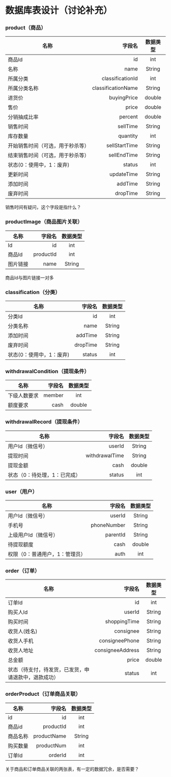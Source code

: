 # 数据库表设计（讨论补充）

### product（商品）
| 名称        | 字段名   |  数据类型  |
| --------   | -----:  | :----:  |
| 商品Id     | id |   int     |
| 名称        |   name   |   String   |
| 所属分类        |    classificationId    |  int  |
| 所属分类名称        |    classificationName    |  String  |
| 进货价        |   buyingPrice   |   double   |
| 售价        |    price    |  double  |
| 分销抽成比率        |    percent    |  double  |
| 销售时间        |    sellTime    |  String  |
| 库存数量        |    quantity    |  int  |
| 开始销售时间（可选，用于秒杀等）        |    sellStartTime    |  String  |
| 结束销售时间（可选，用于秒杀等）        |    sellEndTime    |  String  |
| 状态(0：使用中，1：废弃)      |    status    |  int  |
| 更新时间        |    updateTime    |  String  |
| 添加时间        |    addTime    |  String  |
| 废弃时间        |    dropTime    |  String  |

销售时间有疑问，这个字段是指什么？

### productImage（商品图片关联）
| 名称        | 字段名   |  数据类型  |
| --------   | -----:  | :----:  |
| Id     | id |   int     |
| 商品Id     | productId |   int     |
| 图片链接        |   name   |   String   |
商品Id与图片链接一对多

### classification（分类）
| 名称        | 字段名   |  数据类型  |
| --------   | -----:  | :----:  |
| 分类Id     | id |   int     |
| 分类名称        |   name   |   String   |
| 添加时间     | addTime |   String     |
| 废弃时间     | dropTime |   String     |
| 状态(0：使用中，1：废弃)        |   status   |   int   |


### withdrawalCondition（提现条件）
| 名称        | 字段名   |  数据类型  |
| --------   | -----:  | :----:  |
| 下级人数要求     | member |   int     |
| 额度要求        |   cash   |   double   |



### withdrawalRecord（提现条件）
| 名称        | 字段名   |  数据类型  |
| --------   | -----:  | :----:  |
| 用户Id（微信号）     | userId |   String     |
| 提现时间        |   withdrawalTime   |   String   |
| 提现金额     | cash |   double     |
| 状态（0：待处理，1：已完成）        |   status   |   int   |

### user（用户）
| 名称        | 字段名   |  数据类型  |
| --------   | -----:  | :----:  |
| 用户Id（微信号）     | userId |   String     |
| 手机号        |   phoneNumber   |   String   |
| 上级用户Id（微信号）     | parentId |   String     |
| 待提现额度        |   cash   |   double   |
| 权限（0：普通用户，1：管理员）        |   auth   |   int   |

### order（订单）
| 名称        | 字段名   |  数据类型  |
| --------   | -----:  | :----:  |
| 订单Id     | id |   int     |
| 购买人Id        |   userId   |   String   |
| 购买时间     | shoppingTime |   String     |
| 收货人(姓名)       |   consignee   |   String   |
| 收货人手机       |   consigneePhone   |   String   |
| 收货人地址       |   consigneeAddress   |   String   |
| 总金额        |   price   |   double   |
| 状态（待支付，待发货，已发货，申请退款中，退款成功）        |   status   |   int   |

### orderProduct（订单商品关联）
| 名称        | 字段名   |  数据类型  |
| --------   | -----:  | :----:  |
| id     | id |   int     |
| 商品id        |   productId   |   int   |
| 商品名称        |   productName   |   String   |
| 购买数量     | productNum |   int     |
| 订单Id       |   orderId   |   int   |

关于商品和订单商品关联的两张表，有一定的数据冗余，是否需要？ 




